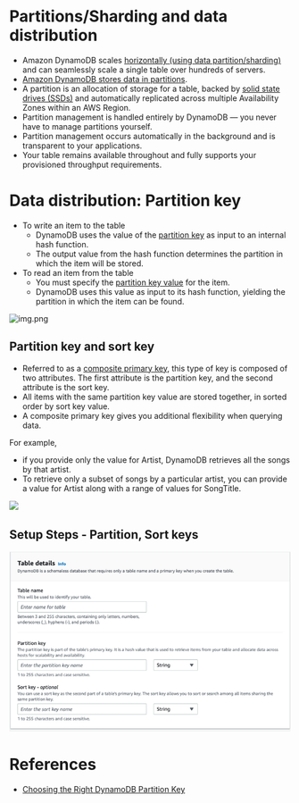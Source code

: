 # Partitions/Sharding and data distribution
- Amazon DynamoDB scales [horizontally (using data partition/sharding)](../../../1_HLDDesignComponents/0_SystemGlossaries/Database/PartioningSharding.md) and can seamlessly scale a single table over hundreds of servers.
- [Amazon DynamoDB stores data in partitions](https://docs.aws.amazon.com/amazondynamodb/latest/developerguide/HowItWorks.Partitions.html).
- A partition is an allocation of storage for a table, backed by [solid state drives (SSDs)](https://www.techtarget.com/searchstorage/definition/SSD-solid-state-drive) and automatically replicated across multiple Availability Zones within an AWS Region.
- Partition management is handled entirely by DynamoDB — you never have to manage partitions yourself.
- Partition management occurs automatically in the background and is transparent to your applications.
- Your table remains available throughout and fully supports your provisioned throughput requirements.

# Data distribution: Partition key
- To write an item to the table
    - DynamoDB uses the value of the [partition key](../../../1_HLDDesignComponents/0_SystemGlossaries/Database/PartioningSharding.md) as input to an internal hash function.
    - The output value from the hash function determines the partition in which the item will be stored.
- To read an item from the table
    - You must specify the [partition key value](../../../1_HLDDesignComponents/0_SystemGlossaries/Database/PartioningSharding.md) for the item.
    - DynamoDB uses this value as input to its hash function, yielding the partition in which the item can be found.

![img.png](https://docs.aws.amazon.com/amazondynamodb/latest/developerguide/images/HowItWorksPartitionKey.png)

## Partition key and sort key
- Referred to as a [composite primary key](https://docs.aws.amazon.com/amazondynamodb/latest/developerguide/HowItWorks.CoreComponents.html), this type of key is composed of two attributes. The first attribute is the partition key, and the second attribute is the sort key.
- All items with the same partition key value are stored together, in sorted order by sort key value.
- A composite primary key gives you additional flexibility when querying data.

For example,
- if you provide only the value for Artist, DynamoDB retrieves all the songs by that artist.
- To retrieve only a subset of songs by a particular artist, you can provide a value for Artist along with a range of values for SongTitle.

![](https://d2908q01vomqb2.cloudfront.net/887309d048beef83ad3eabf2a79a64a389ab1c9f/2018/09/10/dynamodb-partition-key-1.gif)

## Setup Steps - Partition, Sort keys

![img.png](assests/dynamodb_partition_key_setup.png)

# References
- [Choosing the Right DynamoDB Partition Key](https://aws.amazon.com/blogs/database/choosing-the-right-dynamodb-partition-key/)